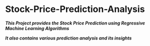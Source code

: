 # Stock-Price-Prediction-Analysis

***This Project provides the Stock Price Prediction using Regressive Machine Learning Algorithms***

***It also contains various prediction analysis and its insights***
